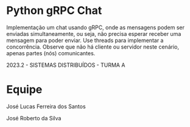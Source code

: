 # Python gRPC Chat

Implementação um chat usando gRPC, onde as mensagens podem ser enviadas simultaneamente, ou seja, não precisa esperar receber uma mensagem para poder enviar. Use threads para implementar a concorrência. Observe que não há cliente ou servidor neste cenário, apenas partes (nós) comunicantes.

2023.2 - SISTEMAS DISTRIBUÍDOS - TURMA A

# Equipe

José Lucas Ferreira dos Santos

José Roberto da Silva 
